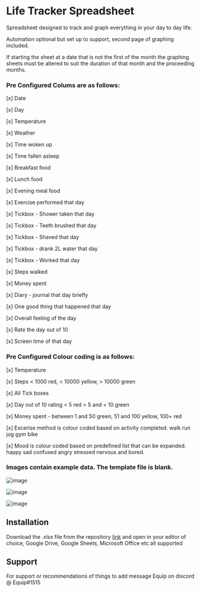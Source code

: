 
# Life Tracker Spreadsheet

Spreadsheet designed to track and graph everything in your day to day life. 

Automation optional but set up to support, second page of graphing included. 

If starting the sheet at a date that is not the first of the month the graphing sheets must be altered to suit the duration of that month and the proceeding months. 

### Pre Configured Colums are as follows:

[x] Date

[x] Day

[x] Temperature

[x] Weather

[x] Time woken up 

[x] Time fallen asleep 

[x] Breakfast food 

[x] Lunch food 

[x] Evening meal food 

[x] Exercise performed that day 

[x] Tickbox - Shower taken that day 

[x] Tickbox - Teeth brushed that day 

[x] Tickbox - Shaved that day 

[x] Tickbox - drank 2L water that day 

[x] Tickbox - Worked that day 

[x] Steps walked 

[x] Money spent 

[x] Diary - journal that day briefly

[x] One good thing that happened that day 

[x] Overall feeling of the day 

[x] Rate the day out of 10 

[x] Screen time of that day

### Pre Configured Colour coding is as follows:

[x] Temperature

[x] Steps < 1000 red, < 10000 yellow, > 10000 green

[x] All Tick boxes

[x] Day out of 10 rating < 5 red > 5 and < 10 green 

[x] Money spent - between 1 and 50 green, 51 and 100 yellow, 100+ red 

[x] Excerise method is colour coded based on activity completed. walk run jog gym bike 

[x] Mood is colour coded based on predefined list that can be expanded. happy sad confused angry stressed nervous and bored.


### Images contain example data. The template file is blank.

![image](https://user-images.githubusercontent.com/72751518/197677823-fe962c75-ab71-4b65-9b27-713aa3e599cb.png)

![image](https://user-images.githubusercontent.com/72751518/197677161-92eff28b-1f4c-496b-9f15-c95a17455a23.png)

![image](https://user-images.githubusercontent.com/72751518/197677964-35d418b2-eb31-403a-923e-1820d22d597b.png)



## Installation

Download the .xlsx file from the repository [link](https://github.com/equipter/Life-Tracker/blob/main/Template.xlsx) and open in your editor of choice, Google Drive, Google Sheets, Microsoft Office etc all supported 
    
## Support

For support or recommendations of things to add message Equip on discord @ Equip#1515



